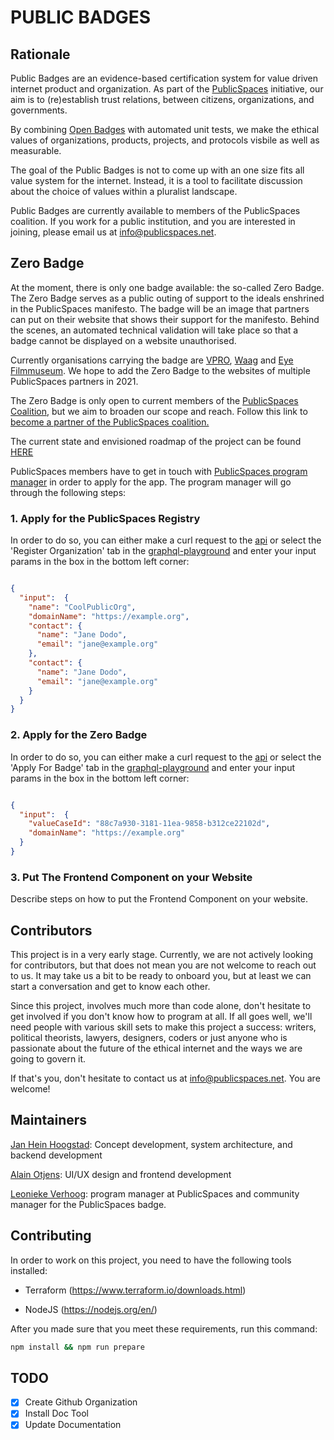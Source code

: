 # PUBLIC BADGES

## Rationale

Public Badges are an evidence-based certification system for value driven
internet product and organization. As part of the
[PublicSpaces](https://publicspaces.net) initiative, our aim is to (re)establish
trust relations, between citizens, organizations, and governments.

By combining [Open Badges](https://openbadges.org/) with automated unit tests,
we make the ethical values of organizations, products, projects, and protocols
visbile as well as measurable.

The goal of the Public Badges is not to come up with an one size fits all value
system for the internet. Instead, it is a tool to facilitate discussion about
the choice of values within a pluralist landscape.

Public Badges are currently available to members of the PublicSpaces coalition.
If you work for a public institution, and you are interested in joining, please
email us at <info@publicspaces.net>.


## Zero Badge

At the moment, there is only one badge available: the so-called Zero Badge. The Zero Badge serves as a public outing of support to the ideals enshrined in the PublicSpaces manifesto. The badge will be an image that partners can put on their website that shows their support for the manifesto. Behind the scenes, an automated technical validation will take place so that a badge cannot be displayed on a website unauthorised. 

Currently organisations carrying the badge are [VPRO](https://www.vpro.nl), [Waag](https://waag.org) and [Eye Filmmuseum](https://www.eyefilm.nl/en). 
We hope to add the Zero Badge to the websites of multiple PublicSpaces partners in 2021. 

The Zero Badge is only open to current members of the [PublicSpaces
Coalition](https://publicspaces.net/the-coalition/), but we aim to broaden our
scope and reach. Follow this link to [become a partner of the PublicSpaces coalition.](https://publicspaces.net/join-us/) 

The current state and envisioned roadmap of the project can be found
[HERE](./state_of_the_project.md)

PublicSpaces members have to get in touch with [PublicSpaces program manager](https://github.com/leoloves) in order to apply for the app. 
The program manager will go through the following steps:

### 1. Apply for the PublicSpaces Registry

In order to do so, you can either make a curl request to the
[api](https://2cnf4k566a.execute-api.eu-west-1.amazonaws.com/dev/graphql) or
select the 'Register Organization' tab in the
[graphql-playground](https://2cnf4k566a.execute-api.eu-west-1.amazonaws.com/dev/playground)
and enter your input params in the box in the bottom left corner:

```json

{
  "input":  {
    "name": "CoolPublicOrg",
    "domainName": "https://example.org",
    "contact": {
      "name": "Jane Dodo",
      "email": "jane@example.org"
    },
    "contact": {
      "name": "Jane Dodo",
      "email": "jane@example.org"
    }
  }
}

```

### 2. Apply for the Zero Badge

In order to do so, you can either make a curl request to the
[api](https://2cnf4k566a.execute-api.eu-west-1.amazonaws.com/dev/graphql) or
select the 'Apply For Badge' tab in the
[graphql-playground](https://2cnf4k566a.execute-api.eu-west-1.amazonaws.com/dev/playground)
and enter your input params in the box in the bottom left corner:

```json

{
  "input":  {
    "valueCaseId": "88c7a930-3181-11ea-9858-b312ce22102d",
    "domainName": "https://example.org"
  }
}

```

### 3. Put The Frontend Component on your Website
Describe steps on how to put the Frontend Component on your website. 

## Contributors

This project is in a very early stage. Currently, we are not actively looking for
contributors, but that does not mean you are not welcome to reach out to us. It
may take us a bit to be ready to onboard you, but at least we can start a
conversation and get to know each other.

Since this project, involves much more than code alone, don't hesitate to get involved
if you don't know how to program at all. If all goes well, we'll need people with various
skill sets to make this project a success: writers, political theorists,
lawyers, designers, coders or just anyone who is passionate about the future of the ethical
internet and the ways we are going to govern it.

If that's you, don't hesitate to contact us at <info@publicspaces.net>. You are welcome!


## Maintainers

[Jan Hein Hoogstad](https://github.com/yeehaa123): Concept development, system architecture,
and backend development

[Alain Otjens](https://github.com/alain0): UI/UX design and frontend development

[Leonieke Verhoog](https://github.com/leoloves): program manager at PublicSpaces and community manager for the PublicSpaces badge.

## Contributing

In order to work on this project, you need to have the following tools
installed:

- Terraform (https://www.terraform.io/downloads.html)

- NodeJS (https://nodejs.org/en/)

After you made sure that you meet these requirements, run this command:

```bash
npm install && npm run prepare
```

## TODO

- [x] Create Github Organization
- [x] Install Doc Tool
- [x] Update Documentation
